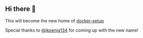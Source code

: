 ## Hi there 👋

This will become the new home of [docker-setup](https://github.com/nicholasdille/docker-setup)

Special thanks to [@jkoenig134](https://github.com/jkoenig134) for coming up with the new name!
